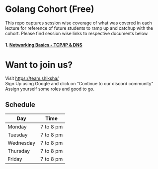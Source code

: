 # Golang Cohort (Free)

This repo captures session wise coverage of what was covered in each lecture for reference of future students to ramp up and catchup with the cohort. Please find session wise links to respective documents below.

#### 1. [Networking Basics - TCP/IP & DNS](./Session-1.md)

# Want to join us?

Visit https://team.shiksha/ \
Sign Up using Google and click on "Continue to our discord community" \
Assign yourself some roles and good to go.

## Schedule

| Day       | Time      |
| --------- | --------- |
| Monday    | 7 to 8 pm |
| Tuesday   | 7 to 8 pm |
| Wednesday | 7 to 8 pm |
| Thursday  | 7 to 8 pm |
| Friday    | 7 to 8 pm |
